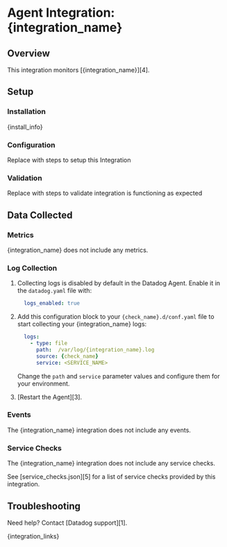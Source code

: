 # Agent Integration: {integration_name}

## Overview

This integration monitors [{integration_name}][4].

## Setup

### Installation

{install_info}

### Configuration

Replace with steps to setup this Integration

### Validation

Replace with steps to validate integration is functioning as expected

## Data Collected

### Metrics

{integration_name} does not include any metrics.

### Log Collection


1. Collecting logs is disabled by default in the Datadog Agent. Enable it in the `datadog.yaml` file with:

    ```yaml
      logs_enabled: true
    ```

2. Add this configuration block to your `{check_name}.d/conf.yaml` file to start collecting your {integration_name} logs:

    ```yaml
      logs:
        - type: file
          path:  /var/log/{integration_name}.log
          source: {check_name}
          service: <SERVICE_NAME>
    ```

    Change the `path` and `service` parameter values and configure them for your environment.

3. [Restart the Agent][3].

### Events

The {integration_name} integration does not include any events.

### Service Checks

The {integration_name} integration does not include any service checks.

See [service_checks.json][5] for a list of service checks provided by this integration.

## Troubleshooting

Need help? Contact [Datadog support][1].

{integration_links}